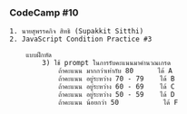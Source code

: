 ### CodeCamp #10
    1. นายสุพรรคกิจ สิทธิ (Supakkit Sitthi)
    2. JavaScript Condition Practice #3

        แบบฝึกหัด
            3) ใช้ prompt ในการรับคะแนนมาคำนวณเกรด
                ถ้าคะแนน มากกว่าเท่ากับ 80      ได้ A
                ถ้าคะแนน อยู่ระหว่าง 70 - 79 	ได้ B
                ถ้าคะแนน อยู่ระหว่าง 60 - 69 	ได้ C
                ถ้าคะแนน อยู่ระหว่าง 50 - 59 	ได้ D
                ถ้าคะแนน น้อยกว่า 50           ได้ F